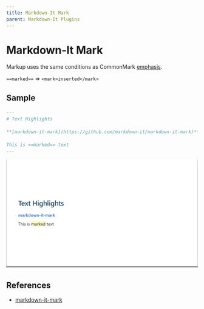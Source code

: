 ```yaml
---
title: Markdown-It Mark
parent: Markdown-It Plugins
---
```


# Markdown-It Mark

Markup uses the same conditions as CommonMark [emphasis](http://spec.commonmark.org/0.15/#emphasis-and-strong-emphasis).

`==marked==` => `<mark>inserted</mark>`

## Sample

```markdown
---
# Text Highlights

**[markdown-it-mark](https://github.com/markdown-it/markdown-it-mark)**

This is ==marked== text
---
```

![alt text](pictures/plugin-mark.png)

## References

- [markdown-it-mark](https://github.com/markdown-it/markdown-it-mark)
